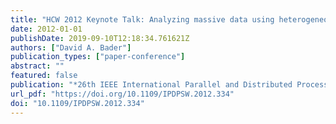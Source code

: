 ```yaml
---
title: "HCW 2012 Keynote Talk: Analyzing massive data using heterogeneous computing"
date: 2012-01-01
publishDate: 2019-09-10T12:18:34.761621Z
authors: ["David A. Bader"]
publication_types: ["paper-conference"]
abstract: ""
featured: false
publication: "*26th IEEE International Parallel and Distributed Processing Symposium Workshops & PhD Forum, IPDPS 2012, Shanghai, China, May 21-25, 2012*"
url_pdf: "https://doi.org/10.1109/IPDPSW.2012.334"
doi: "10.1109/IPDPSW.2012.334"
---
```


